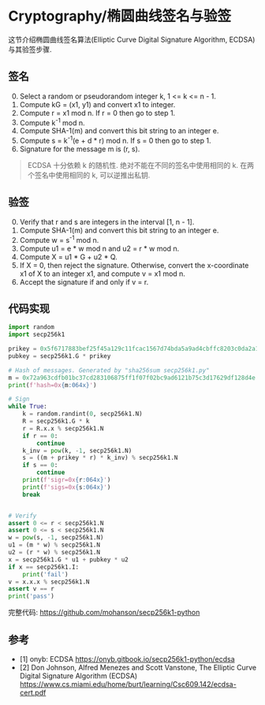 # Cryptography/椭圆曲线签名与验签

这节介绍椭圆曲线签名算法(Elliptic Curve Digital Signature Algorithm, ECDSA)与其验签步骤.

## 签名

0. Select a random or pseudorandom integer k, 1 <= k <= n - 1.
0. Compute kG = (x1, y1) and convert x1 to integer.
0. Compute r = x1 mod n. If r = 0 then go to step 1.
0. Compute k<sup>-1</sup> mod n.
0. Compute SHA-1(m) and convert this bit string to an integer e.
0. Compute s = k<sup>-1</sup>(e + d \* r) mod n. If s = 0 then go to step 1.
0. Signature for the message m is (r, s).

> ECDSA 十分依赖 k 的随机性. 绝对不能在不同的签名中使用相同的 k. 在两个签名中使用相同的 k, 可以逆推出私钥.

## 验签

0. Verify that r and s are integers in the interval [1, n - 1].
0. Compute SHA-1(m) and convert this bit string to an integer e.
0. Compute w = s<sup>-1</sup> mod n.
0. Compute u1 = e \* w mod n and u2 = r \* w mod n.
0. Compute X = u1 \* G + u2 \* Q.
0. If X = 0, then reject the signature. Otherwise, convert the x-coordinate x1 of X to an integer x1, and compute v = x1 mod n.
0. Accept the signature if and only if v = r.

## 代码实现

```py
import random
import secp256k1

prikey = 0x5f6717883bef25f45a129c11fcac1567d74bda5a9ad4cbffc8203c0da2a1473c
pubkey = secp256k1.G * prikey

# Hash of messages. Generated by "sha256sum secp256k1.py"
m = 0x72a963cdfb01bc37cd283106875ff1f07f02bc9ad6121b75c3d17629df128d4e
print(f'hash=0x{m:064x}')

# Sign
while True:
    k = random.randint(0, secp256k1.N)
    R = secp256k1.G * k
    r = R.x.x % secp256k1.N
    if r == 0:
        continue
    k_inv = pow(k, -1, secp256k1.N)
    s = ((m + prikey * r) * k_inv) % secp256k1.N
    if s == 0:
        continue
    print(f'sigr=0x{r:064x}')
    print(f'sigs=0x{s:064x}')
    break


# Verify
assert 0 <= r < secp256k1.N
assert 0 <= s < secp256k1.N
w = pow(s, -1, secp256k1.N)
u1 = (m * w) % secp256k1.N
u2 = (r * w) % secp256k1.N
x = secp256k1.G * u1 + pubkey * u2
if x == secp256k1.I:
    print('fail')
v = x.x.x % secp256k1.N
assert v == r
print('pass')
```

完整代码: <https://github.com/mohanson/secp256k1-python>

## 参考

- [1] onyb: ECDSA <https://onyb.gitbook.io/secp256k1-python/ecdsa>
- [2] Don Johnson, Alfred Menezes and Scott Vanstone, The Elliptic Curve Digital Signature Algorithm (ECDSA) <https://www.cs.miami.edu/home/burt/learning/Csc609.142/ecdsa-cert.pdf>
